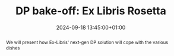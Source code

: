 ---
abstract: We will present how Ex-Libris' next-gen DP solution will cope with the various
  dishes
creators:
- Daniel Greenberg
date: 2024-09-18 13:45:00+01:00
document_url: ''
grand_parent: iPRES
institutions: []
keywords:
- information technology for dp
- from document to data
landing_page_url: ''
language: eng
layout: publication
license: other open license
notes_url: https://docs.google.com/document/d/1oGwEZLx1UYUbtMQ5Y_bsh7skzl1XkOIDvzMjo2NBDSI/edit#heading=h.aar4tupij1po
parent: iPRES 2024
publication_type: tool demo
size: null
slides_url: ''
source_name: iPRES
stream_url: https://www.archief.vlaanderen.be/archief/records/dossiers/5acb210228ce4315ae650812d056a482329eb83ed2dc42398a51505dc153be81/documents/455bf375e860488394867726471cd880363eb1e08e0c430b93d4a756efde7bc3
title: 'DP bake-off: Ex Libris Rosetta'
year: 2024
---